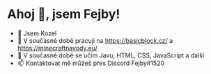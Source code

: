 # **Ahoj 👋, jsem Fejby!**


- 🐐 Jsem Kozel
- 🔭 V současné době pracuji na https://basicblock.cz/ a https://minecraftnavody.eu/
- 🌱 V současné době se učím Javu, HTML, CSS, JavaScript a další
- 📫 Kontaktovat mě můžeš přes Discord Fejby#1520
